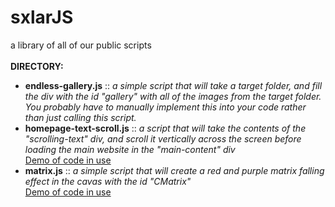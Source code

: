 # sxlarJS
a library of all of our public scripts
<br><br>
<span style="font-size: 14px;"><b>DIRECTORY:</b></span><br>
- <b>endless-gallery.js</b> :: <i>a simple script that will take a target folder, and fill the div with the id "gallery" with all of the images from the target folder. You probably have to manually implement this into your code rather than just calling this script.</i><br>
- <b>homepage-text-scroll.js</b> :: <i>a script that will take the contents of the "scrolling-text" div, and scroll it vertically across the screen before loading the main website in the "main-content" div</i><br>
<a href="https://hellstorm-software.github.io/theGrid/" target="_blank"> Demo of code in use</a>
- <b>matrix.js</b> :: <i>a simple script that will create a red and purple matrix falling effect in the cavas with the id "CMatrix"</i><br>
<a href="https://hellstorm-software.github.io/biohack/matrixOn.html" target="_blank"> Demo of code in use</a>
